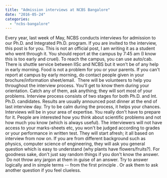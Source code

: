 ```yaml
---
title: "Admission interviews at NCBS Bangalore"
date: "2016-05-24"
categories: 
  - "ncbs-bangalore"
---
```


Every year, last week of May, NCBS conducts interviews for admission to our Ph.D. and Integrated Ph.D. program. If you are invited to the interview, this post is for you. This is not an official post, I am writing it as a student who went through it. You should report at the campus by 7:45 am (I know this is too early and cruel). To reach the campus, you can use auto/cab. There is shuttle service between IISc and NCBS but it won't be of any help in early morning. Food is not a problem for you or your parents. If you can't report at campus by early morning, do contact people given in your brochure/information sheet/email.  There will be volunteers to help you throughout the interview process. You'll get to know them during your orientation. Catch any of them, ask anything; they will sort most of your problems. Interview process consists of two stages for both Ph.D. and Int. Ph.D. candidates. Results are usually announced post dinner at the end of last interview day. Try to be calm during the process, it helps your chances. Interviews will be in your area of expertise. You really don't have to prepare for it. People are interested how you think about scientific problems and not how much you know (which is always useful). The interviewers will not have access to your marks-sheets etc, you won't be judged according to grades or your performance in written test. They will start afresh; it all based on interview from now on. If you are from different background such as physics, computer science of engineering, they will ask you general question which is easy to understand (why plants have flowers/fruits?). For goodness sake, don't just say random things if you don't know the answer.  Do not throw any jargon at them in guise of an answer. Try to answer logically and in simple terms -- from the first principle . Or ask them to ask another question if you feel clueless.

